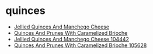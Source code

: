 # quinces

 * [Jellied Quinces And Manchego Cheese](../../index/j/jellied-quinces-and-manchego-cheese-104442.json)
 * [Quinces And Prunes With Caramelized Brioche](../../index/q/quinces-and-prunes-with-caramelized-brioche-105628.json)
 * [Jellied Quinces And Manchego Cheese 104442](../../index/j/jellied-quinces-and-manchego-cheese-104442.json)
 * [Quinces And Prunes With Caramelized Brioche 105628](../../index/q/quinces-and-prunes-with-caramelized-brioche-105628.json)
